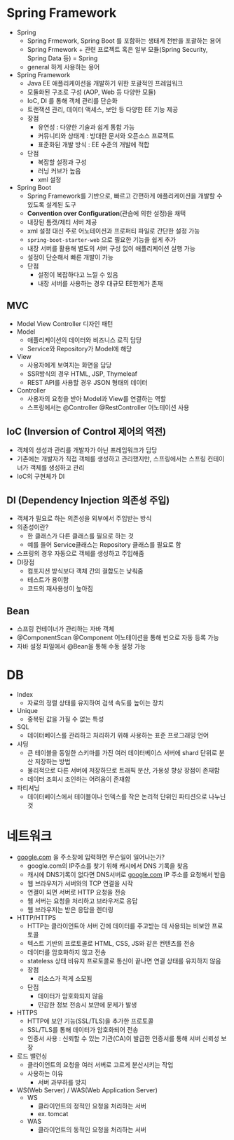 # Spring Framework

- Spring
  - Spring Frmework, Spring Boot 를 포함하는 생태계 전반을 포괄하는 용어
  - Spring Frmework + 관련 프로젝트 혹은 일부 모듈(Spring Security, Spring Data 등) = Spring
  - general 하게 사용하는 용어
- Spring Framework
  - Java EE 애플리케이션을 개발하기 위한 포괄적인 프레임워크
  - 모듈화된 구조로 구성 (AOP, Web 등 다양한 모듈)
  - IoC, DI 를 통해 객체 관리를 단순화
  - 트랜잭션 관리, 데이터 액세스, 보안 등 다양한 EE 기능 제공
  - 장점
    - 유연성 : 다양한 기술과 쉽게 통합 가능
    - 커뮤니티와 상태계 : 방대한 문서와 오픈소스 프로젝트
    - 표준화된 개발 방식 : EE 수준의 개발에 적합
  - 단점
    - 복잡할 설정과 구성
    - 러닝 커브가 높음
    - xml 설정
- Spring Boot
  - Spring Framework를 기반으로, 빠르고 간편하게 애플리케이션을 개발할 수 있도록 설계된 도구
  - **Convention over Configuration**(관습에 의한 설정)을 채택
  - 내장된 톰캣/제티 서버 제공
  - xml 설정 대신 주로 어노테이션과 프로퍼티 파일로 간단한 설정 가능
  - `spring-boot-starter-web` 으로 필요한 기능을 쉽게 추가
  - 내장 서버를 활용해 별도의 서버 구성 없이 애플리케이션 실행 가능
  - 설정이 단순해서 빠른 개발이 가능
  - 단점
    - 설정이 복잡하다고 느낄 수 있음
    - 내장 서버를 사용하는 경우 대규모 EE한계가 존재

## MVC

- Model View Controller 디자인 패턴
- Model
  - 애플리케이션의 데이터와 비즈니스 로직 담당
  - Service와 Repository가 Model에 해당
- View
  - 사용자에게 보여지는 화면을 담당
  - SSR방식의 경우 HTML, JSP, Thymeleaf
  - REST API를 사용할 경우 JSON 형태의 데이터
- Controller
  - 사용자의 요청을 받아 Model과 View를 연결하는 역할
  - 스프링에서는 @Controller @RestController 어노테이션 사용

## IoC (Inversion of Control 제어의 역전)

- 객체의 생성과 관리를 개발자가 아닌 프레임워크가 담당
- 기존에는 개발자가 직접 객체를 생성하고 관리했지만, 스프링에서는 스프링 컨테이너가 객체를 생성하고 관리
- IoC의 구현체가 DI

## DI (Dependency Injection 의존성 주입)

- 객체가 필요로 하는 의존성을 외부에서 주입받는 방식
- 의존성이란?
  - 한 클래스가 다른 클래스를 필요로 하는 것
  - 예를 들어 Service클래스는 Repository 클래스를 필요로 함
- 스프링의 경우 자동으로 객체를 생성하고 주입해줌
- DI장점
  - 컴포지션 방식보다 객체 간의 결합도는 낮춰줌
  - 테스트가 용이함
  - 코드의 재사용성이 높아짐

## Bean

- 스프링 컨테이너가 관리하는 자바 객체
- @ComponentScan @Component 어노테이션을 통해 빈으로 자동 등록 가능
- 자바 설정 파일에서 @Bean을 통해 수동 설정 가능

# DB

- Index
  - 자료의 정렬 상태를 유지하여 검색 속도를 높이는 장치
- Unique
  - 중복된 값을 가질 수 없는 특성
- SQL
  - 데이터베이스를 관리하고 처리하기 위해 사용하는 표준 프로그래밍 언어
- 샤딩
  - 큰 테이블을 동일한 스키마를 가진 여러 데이터베이스 서버에 shard 단위로 분산 저장하는 방법
  - 물리적으로 다른 서버에 저장하므로 트래픽 분산, 가용성 향상 장점이 존재함
  - 데이터 조회시 조인하는 어려움이 존재함
- 파티셔닝
  - 데이터베이스에서 테이블이나 인덱스를 작은 논리적 단위인 파티션으로 나누닌 것

# 네트워크

- [google.com](http://google.com) 을 주소창에 입력하면 무슨일이 일어나는가?
  - google.com의 IP주소를 찾기 위해 캐시에서 DNS 기록을 찾음
  - 캐시에 DNS기록이 없다면 DNS서버로 [google.com](http://google.com) IP 주소를 요청해서 받음
  - 웹 브라우저가 서버와의 TCP 연결을 시작
  - 연결이 되면 서버로 HTTP 요청을 전송
  - 웹 서버는 요청을 처리하고 브라우저로 응답
  - 웹 브라우저는 받은 응답을 렌더링
- HTTP/HTTPS
  - HTTP는 클라이언트아 서버 간에 데이터를 주고받는 데 사용되는 비보안 프로토콜
  - 텍스트 기반의 프로토콜로 HTML, CSS, JS와 같은 컨텐츠를 전송
  - 데이터를 암호화하지 않고 전송
  - stateless 상태 비유지 프로토콜로 통신이 끝나면 연결 상태를 유지하지 않음
  - 장점
    - 리소스가 적게 소모됨
  - 단점
    - 데이터가 암호화되지 않음
    - 민감한 정보 전송시 보안에 문제가 발생
- HTTPS
  - HTTP에 보안 기능(SSL/TLS)을 추가한 프로토콜
  - SSL/TLS를 통해 데이터가 암호화되어 전송
  - 인증서 사용 : 신뢰할 수 있는 기관(CA)이 발급한 인증서를 통해 서버 신뢰성 보장
- 로드 밸런싱
  - 클라이언트의 요청을 여러 서버로 고르게 분산시키는 작업
  - 사용하는 이유
    - 서버 과부하를 방지
- WS(Web Server) / WAS(Web Application Server)
  - WS
    - 클라이언트의 정적인 요청을 처리하는 서버
    - ex. tomcat
  - WAS
    - 클라이언트의 동적인 요청을 처리하는 서버
